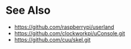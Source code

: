 # See Also
- https://github.com/raspberrypi/userland
- https://github.com/clockworkpi/uConsole.git
- https://github.com/cuu/skel.git
